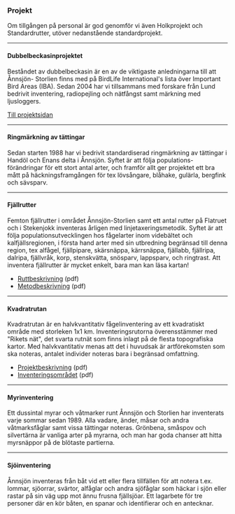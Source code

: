 ### Projekt

Om tillgången på personal är god genomför vi även Holkprojekt och Standardrutter, utöver nedanstående standardprojekt.

- - -

#### Dubbelbeckasinprojektet

Beståndet av dubbelbeckasin är en av de viktigaste anledningarna till att Ånnsjön- Storlien finns med på BirdLife International's lista över Important Bird Areas (IBA). Sedan 2004 har vi tillsammans med forskare från Lund bedrivit inventering, radiopejling och nätfångst samt märkning med ljusloggers.

<a href="#projects/great-snipe" class="button">Till projektsidan</a>

- - -

#### Ringmärkning av tättingar

Sedan starten 1988 har vi bedrivit standardiserad ringmärkning av tättingar i Handöl och Enans delta i Ånnsjön. Syftet är att följa populations- förändringar för ett stort antal arter, och framför allt ger projektet ett bra mått på häckningsframgången för tex lövsångare, blåhake, gulärla, bergfink och sävsparv.

- - -

#### Fjällrutter

Femton fjällrutter i området Ånnsjön-Storlien samt ett antal rutter på Flatruet och i Stekenjokk inventeras årligen med linjetaxeringsmetodik. Syftet är att följa populationsutvecklingen hos fågelarter inom videbältet och kalfjällsregionen, i första hand arter med sin utbredning begränsad till denna region, tex alfågel, fjällpipare, skärsnäppa, kärrsnäppa, fjällabb, fjällripa, dalripa, fjällvråk, korp, stenskvätta, snösparv, lappsparv, och ringtrast. Att inventera fjällrutter är mycket enkelt, bara man kan läsa kartan!

- [Ruttbeskrivning][fjr1] (pdf)
- [Metodbeskrivning][fjr2] (pdf)

[fjr1]: </file/projects/mountain-routes.pdf>
[fjr2]: </file/projects/mountain-routes-method.pdf>

- - -

#### Kvadratrutan

Kvadratrutan är en halvkvantitativ fågelinventering av ett kvadratiskt område med storleken 1x1 km. Inventeringsrutorna överensstämmer med "Rikets nät", det svarta rutnät som finns inlagt på de flesta topografiska kartor. Med halvkvantitativ menas att det i huvudsak är artförekomsten som ska noteras, antalet individer noteras bara i begränsad omfattning.

- [Projektbeskrivning][kvn1] (pdf)
- [Inventeringsområdet][kvn2] (pdf)

[kvn1]: </file/projects/squarebox-details.pdf>
[kvn2]: </file/projects/squarebox-census-area.pdf>

- - -

#### Myrinventering

Ett dussintal myrar och våtmarker runt Ånnsjön och Storlien har inventerats varje sommar sedan 1989. Alla vadare, änder, måsar och andra våtmarksfåglar samt vissa tättingar noteras. Grönbena, småspov och silvertärna är vanliga arter på myrarna, och man har goda chanser att hitta myrsnäppor på de blötaste partierna.

- - -

#### Sjöinventering

Ånnsjön inventeras från båt vid ett eller flera tillfällen för att notera t.ex. lommar, sjöorrar, svärtor, alfåglar och andra sjöfåglar som häckar i sjön eller rastar på sin väg upp mot ännu frusna fjällsjöar. Ett lagarbete för tre personer där en kör båten, en spanar och identifierar och en antecknar.
